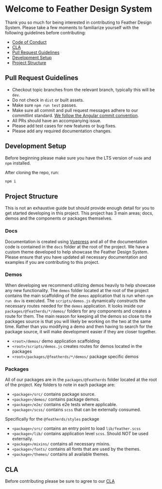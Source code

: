 # Welcome to Feather Design System

Thank you so much for being interested in contributing to Feather Design System. Please take a few moments to familiarize yourself with the following guidelines before contributing:

- [Code of Conduct](https://github.com/feather-design-system/feather-design-system/blob/dev/CODE_OF_CONDUCT.md)
- [CLA](#CLA)
- [Pull Request Guidelines](#pull-request-guidelines)
- [Development Setup](#development-setup)
- [Project Structure](#project-structure)

## Pull Request Guidelines

- Checkout topic branches from the relevant branch, typically this will be `dev`.
- Do not check in `dist` or built assets.
- Make sure `npm run test` passes.
- Make sure all commit and pull request messages adhere to our commitlint standard. [We follow the Angular commit convention](https://github.com/conventional-changelog/conventional-changelog/tree/master/packages/conventional-changelog-angular).
- All PRs should have an accompanying issue.
- Please add test cases for new features or bug fixes.
- Please add any required documentation changes.

## Development Setup

Before beginning please make sure you have the LTS version of `node` and `npm` installed.

After cloning the repo, run:

```bash
npm i
```

## Project Structure

This is not an exhaustive guide but should provide enough detail for you to get started developing in this project. This project has 3 main areas; docs, demos and the components or packages themselves.

### Docs

Documentation is created using [Vuepress](https://v2.vuepress.vuejs.org/) and all of the documentation code is contained in the `docs` folder at the root of the project. We have a custom theme developed to help showcase the Feather Design System. Please ensure that you have updated all necessary documentation and examples if you are contributing to this project.

### Demos

When developing we recommend utilizing demos heavily to help showcase any new functionality. The `demos` folder located at the root of the project contains the main scaffolding of the `demos` application that is run when `npm run dev` is executed. The `scripts/demos.js` dynamically constructs the necessary routes needed for the `demos` application. It looks inside our `packages/@featherds/*/demos/` folders for any components and creates a route for them. The main reason for keeping all the demos so close to the packages source is that you will likely be working on the two at the same time. Rather than you modifying a demo and then having to search for the package source, it will make development easier if they are closer together.

- `<root>/demos/` demo application scaffolding
- `<root>/scripts/demos.js` creates routes for demos located in the packages
- `<root>/packages/@featherds/*/demos/` package specific demos

### Packages

All of our packages are in the `packages/@featherds` folder located at the root of the project. Key folders to note in each package are:

- `<package>/src/` contains package source.
- `<package>/demos/` contains package demos.
- `<package>/e2e/` contains e2e tests where applicable.
- `<package>/scss/` contains `scss` that can be externally consumed.

Specifically for the `@featherds/styles` package

- `<package>/src/` contains an entry point to load `lib/feather.scss`
- `<package>/lib/` contains application level `scss`. Should _NOT_ be used externally.
- `<package>/mixins/` contains all necessary mixins.
- `<package>/fonts/` contains all fonts that are used by the themes.
- `<package>/themes/` contains all available themes.

## CLA

Before contributing please be sure to agree to our [CLA](https://cla-assistant.io/feather-design-system/feather-design-system)
